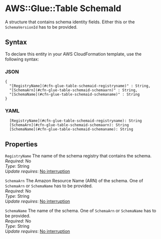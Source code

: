 # AWS::Glue::Table SchemaId<a name="aws-properties-glue-table-schemaid"></a>

A structure that contains schema identity fields\. Either this or the `SchemaVersionId` has to be provided\.

## Syntax<a name="aws-properties-glue-table-schemaid-syntax"></a>

To declare this entity in your AWS CloudFormation template, use the following syntax:

### JSON<a name="aws-properties-glue-table-schemaid-syntax.json"></a>

```
{
  "[RegistryName](#cfn-glue-table-schemaid-registryname)" : String,
  "[SchemaArn](#cfn-glue-table-schemaid-schemaarn)" : String,
  "[SchemaName](#cfn-glue-table-schemaid-schemaname)" : String
}
```

### YAML<a name="aws-properties-glue-table-schemaid-syntax.yaml"></a>

```
  [RegistryName](#cfn-glue-table-schemaid-registryname): String
  [SchemaArn](#cfn-glue-table-schemaid-schemaarn): String
  [SchemaName](#cfn-glue-table-schemaid-schemaname): String
```

## Properties<a name="aws-properties-glue-table-schemaid-properties"></a>

`RegistryName` <a name="cfn-glue-table-schemaid-registryname"></a>
The name of the schema registry that contains the schema\.  
_Required_: No  
_Type_: String  
_Update requires_: [No interruption](https://docs.aws.amazon.com/AWSCloudFormation/latest/UserGuide/using-cfn-updating-stacks-update-behaviors.html#update-no-interrupt)

`SchemaArn` <a name="cfn-glue-table-schemaid-schemaarn"></a>
The Amazon Resource Name \(ARN\) of the schema\. One of `SchemaArn` or `SchemaName` has to be provided\.  
_Required_: No  
_Type_: String  
_Update requires_: [No interruption](https://docs.aws.amazon.com/AWSCloudFormation/latest/UserGuide/using-cfn-updating-stacks-update-behaviors.html#update-no-interrupt)

`SchemaName` <a name="cfn-glue-table-schemaid-schemaname"></a>
The name of the schema\. One of `SchemaArn` or `SchemaName` has to be provided\.  
_Required_: No  
_Type_: String  
_Update requires_: [No interruption](https://docs.aws.amazon.com/AWSCloudFormation/latest/UserGuide/using-cfn-updating-stacks-update-behaviors.html#update-no-interrupt)
